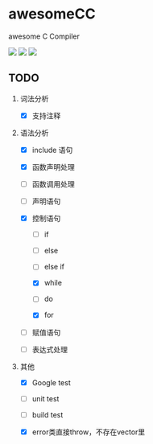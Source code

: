 # awesomeCC
awesome C Compiler

![](https://img.shields.io/travis/cjhahaha/awesomeCC.svg)
![](https://img.shields.io/badge/language-c++-green.svg)
![](https://img.shields.io/badge/license-GPL-blue.svg)


## TODO

1. 词法分析

   - [x] 支持注释

2. 语法分析

   - [x] include 语句

   - [x] 函数声明处理

   - [ ] 函数调用处理

   - [ ] 声明语句

   - [x] 控制语句

      - [ ] if

      - [ ] else

      - [ ] else if

      - [x] while

      - [ ] do

      - [x] for

   - [ ] 赋值语句

   - [ ] 表达式处理

3. 其他
   - [x] Google test

   - [ ] unit test

   - [ ] build test

   - [x] error类直接throw，不存在vector里

